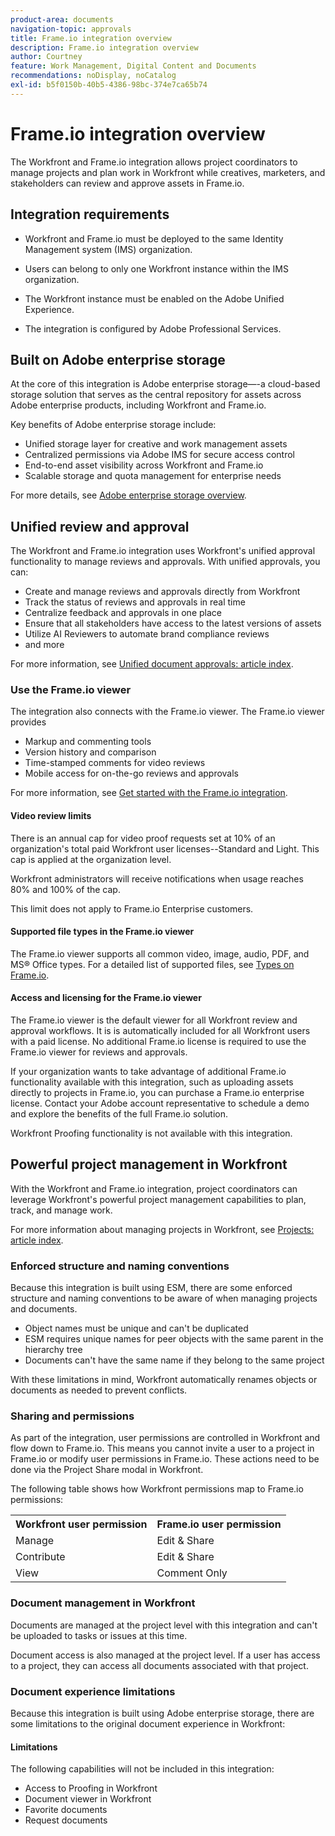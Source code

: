 ```yaml
---
product-area: documents
navigation-topic: approvals
title: Frame.io integration overview
description: Frame.io integration overview
author: Courtney
feature: Work Management, Digital Content and Documents
recommendations: noDisplay, noCatalog
exl-id: b5f0150b-40b5-4386-98bc-374e7ca65b74
---
```

# Frame.io integration overview

The Workfront and Frame.io integration allows project coordinators to manage projects and plan work in Workfront while creatives, marketers, and stakeholders can review and approve assets in Frame.io.

## Integration requirements

* Workfront and Frame.io must be deployed to the same Identity Management system (IMS) organization.

* Users can belong to only one Workfront instance within the IMS organization.

* The Workfront instance must be enabled on the Adobe Unified Experience.

* The integration is configured by Adobe Professional Services. 


## Built on Adobe enterprise storage

At the core of this integration is Adobe enterprise storage—-a cloud-based storage solution that serves as the central repository for assets across Adobe enterprise products, including Workfront and Frame.io. <!--, and Creative Cloud.-->

Key benefits of Adobe enterprise storage include:

* Unified storage layer for creative and work management assets
* Centralized permissions via Adobe IMS for secure access control
* End-to-end asset visibility across Workfront and Frame.io <!--, and Creative Cloud apps -->
* Scalable storage and quota management for enterprise needs

For more details, see [Adobe enterprise storage overview](/help/quicksilver/review-and-approve-work/esm-overview.md).

## Unified review and approval 

The Workfront and Frame.io integration uses Workfront's unified approval functionality to manage reviews and approvals. With unified approvals, you can:

* Create and manage reviews and approvals directly from Workfront
* Track the status of reviews and approvals in real time
* Centralize feedback and approvals in one place
* Ensure that all stakeholders have access to the latest versions of assets
* Utilize AI Reviewers to automate brand compliance reviews
* and more

For more information, see [Unified document approvals: article index](/help/quicksilver/review-and-approve-work/document-reviews-and-approvals/document-reviews-and-approvals.md).


### Use the Frame.io viewer

The integration also connects with the Frame.io viewer. The Frame.io viewer provides

* Markup and commenting tools
* Version history and comparison
* Time-stamped comments for video reviews
* Mobile access for on-the-go reviews and approvals

For more information, see [Get started with the Frame.io integration](/help/quicksilver/review-and-approve-work/native-integrations/frame-io/get-started-with-frame-integration.md).

#### Video review limits

There is an annual cap for video proof requests set at 10% of an organization's total paid Workfront user licenses--Standard and Light. This cap is applied at the organization level. 

Workfront administrators will receive notifications when usage reaches 80% and 100% of the cap.

This limit does not apply to Frame.io Enterprise customers.

#### Supported file types in the Frame.io viewer

The Frame.io viewer supports all common video, image, audio, PDF, and MS&reg; Office types. For a detailed list of supported files, see [Types on Frame.io](https://help.frame.io/en/articles/9436564-supported-file-types-on-frame-io).

#### Access and licensing for the Frame.io viewer

The Frame.io viewer is the default viewer for all Workfront review and approval workflows. It is is automatically included for all Workfront users with a paid license. No additional Frame.io license is required to use the Frame.io viewer for reviews and approvals.

If your organization wants to take advantage of additional Frame.io functionality available with this integration, such as uploading assets directly to projects in Frame.io, you can purchase a Frame.io enterprise license. Contact your Adobe account representative to schedule a demo and explore the benefits of the full Frame.io solution.

Workfront Proofing functionality is not available with this integration.

## Powerful project management in Workfront

With the Workfront and Frame.io integration, project coordinators can leverage Workfront's powerful project management capabilities to plan, track, and manage work.

For more information about managing projects in Workfront, see [Projects: article index](/help/quicksilver/manage-work/projects/create-projects/create-project.md).

### Enforced structure and naming conventions

Because this integration is built using ESM, there are some enforced structure and naming conventions to be aware of when managing projects and documents.

* Object names must be unique and can't be duplicated
* ESM requires unique names for peer objects with the same parent in the hierarchy tree
* Documents can't have the same name if they belong to the same project

With these limitations in mind, Workfront automatically renames objects or documents as needed to prevent conflicts.

### Sharing and permissions

As part of the integration, user permissions are controlled in Workfront and flow down to Frame.io. This means you cannot invite a user to a project in Frame.io or modify user permissions in Frame.io. These actions need to be done via the Project Share modal in Workfront.

The following table shows how Workfront permissions map to Frame.io permissions:

<table>
<tr>
<th>Workfront user permission</th>
<th>Frame.io user permission</th>
</tr>
<tr>
<td>Manage</td>
<td>Edit & Share</td>
</tr>
<tr>
<td>Contribute</td>
<td>Edit & Share</td>
</tr>
<tr>
<td>View</td>
<td>Comment Only</td>
</tr>
</table>



### Document management in Workfront

Documents are managed at the project level with this integration and can't be uploaded to tasks or issues at this time. 

Document access is also managed at the project level. If a user has access to a project, they can access all documents associated with that project.

### Document experience limitations

Because this integration is built using Adobe enterprise storage, there are some limitations to the original document experience in Workfront:

#### Limitations

The following capabilities will not be included in this integration:

<!--* External document providers-->
* Access to Proofing in Workfront
* Document viewer in Workfront
* Favorite documents
* Request documents


<!--#### Temporary limitations

For now, the following capabilities are not available:

* Send documents to Adobe Experience Manager Assets
* Multi-stage approvals
* Upload documents to comments or updates in Workfront
* Upload documents to tasks or issues in Workfront-->
